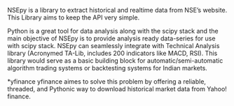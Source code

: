 NSEpy is a library to extract historical and realtime data from NSE’s website.
This Library aims to keep the API very simple.

Python is a great tool for data analysis along with the scipy stack and the main
objective of NSEpy is to provide analysis ready data-series for use with scipy
stack. NSEpy can seamlessly integrate with Technical Analysis library (Acronymed
TA-Lib, includes 200 indicators like MACD, RSI). This library would serve as a
basic building block for automatic/semi-automatic algorithm trading systems or
backtesting systems for Indian markets.

\*yfinance yfinance aimes to solve this problem by offering a reliable,
threaded, and Pythonic way to download historical market data from Yahoo!
finance.
